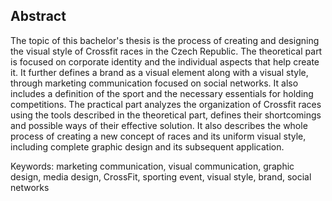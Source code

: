 ## Abstract

The topic of this bachelor's thesis is the process of creating and designing the visual style of Crossfit races in the Czech Republic. 
The theoretical part is focused on corporate identity and the individual aspects that help create it. 
It further defines a brand as a visual element along with a visual style, through marketing communication focused on social networks. 
It also includes a definition of the sport and the necessary essentials for holding competitions. 
The practical part analyzes the organization of Crossfit races using the tools described in the theoretical part, defines their shortcomings and possible ways of their effective solution.
It also describes the whole process of creating a new concept of races and its uniform visual style, including complete graphic design and its subsequent application.


Keywords: marketing communication, visual communication, graphic design, media design, CrossFit, sporting event, visual style, brand, social networks
